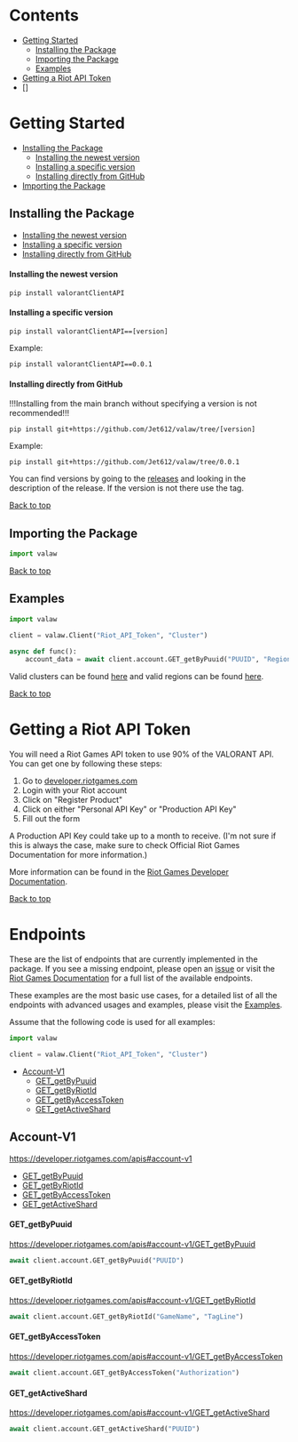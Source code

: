# Contents
- [Getting Started](#getting-started)
    - [Installing the Package](#installing-the-package)
    - [Importing the Package](#importing-the-package)
    - [Examples](#examples)
- [Getting a Riot API Token](#getting-a-riot-api-token)
- []

# Getting Started
- [Installing the Package](#installing-the-package)
    - [Installing the newest version](#installing-the-newest-version)
    - [Installing a specific version](#installing-a-specific-version)
    - [Installing directly from GitHub](#installing-directly-from-github)
- [Importing the Package](#importing-the-package)
## Installing the Package
- [Installing the newest version](#installing-the-newest-version)
- [Installing a specific version](#installing-a-specific-version)
- [Installing directly from GitHub](#installing-directly-from-github)
#### Installing the newest version
```
pip install valorantClientAPI
```
#### Installing a specific version
```
pip install valorantClientAPI==[version]
```
Example:
```
pip install valorantClientAPI==0.0.1
```
#### Installing directly from GitHub
!!!Installing from the main branch without specifying a version is not recommended!!!
```
pip install git+https://github.com/Jet612/valaw/tree/[version]
```
Example:
```
pip install git+https://github.com/Jet612/valaw/tree/0.0.1
```
You can find versions by going to the [releases](https://github.com/Jet612/valaw/releases) and looking in the description of the release. If the version is not there use the tag.

[Back to top](#contents)
## Importing the Package
```py
import valaw
```

[Back to top](#contents)
## Examples
```py
import valaw

client = valaw.Client("Riot_API_Token", "Cluster")

async def func():
    account_data = await client.account.GET_getByPuuid("PUUID", "Region")
```
Valid clusters can be found [here](#clusters) and valid regions can be found [here](#regions).

[Back to top](#contents)
# Getting a Riot API Token
You will need a Riot Games API token to use 90% of the VALORANT API. You can get one by following these steps:
1. Go to [developer.riotgames.com](https://developer.riotgames.com/)
2. Login with your Riot account
3. Click on "Register Product"
4. Click on either "Personal API Key" or "Production API Key"
5. Fill out the form

A Production API Key could take up to a month to receive. (I'm not sure if this is always the case, make sure to check Official Riot Games Documentation for more information.)

More information can be found in the [Riot Games Developer Documentation](https://developer.riotgames.com/docs/portal#product-registration).

[Back to top](#contents)
# Endpoints
These are the list of endpoints that are currently implemented in the package. If you see a missing endpoint, please open an [issue](https://github.com/Jet612/valaw/issues) or visit the [Riot Games Documentation](https://developer.riotgames.com/apis) for a full list of the available endpoints.

These examples are the most basic use cases, for a detailed list of all the endpoints with advanced usages and examples, please visit the [Examples](https://github.com/Jet612/valaw/docs/examples).

Assume that the following code is used for all examples:
```py
import valaw

client = valaw.Client("Riot_API_Token", "Cluster")
```

- [Account-V1](#account-v1)
    - [GET_getByPuuid](#get_getbypuuid)
    - [GET_getByRiotId](#get_getbyriotid)
    - [GET_getByAccessToken](#get_getbyaccesstoken)
    - [GET_getActiveShard](#get_getactiveshard)

## Account-V1
https://developer.riotgames.com/apis#account-v1
- [GET_getByPuuid](#get_getbypuuid)
- [GET_getByRiotId](#get_getbyriotid)
- [GET_getByAccessToken](#get_getbyaccesstoken)
- [GET_getActiveShard](#get_getactiveshard)

#### GET_getByPuuid
https://developer.riotgames.com/apis#account-v1/GET_getByPuuid
```py
await client.account.GET_getByPuuid("PUUID")
```
#### GET_getByRiotId
https://developer.riotgames.com/apis#account-v1/GET_getByRiotId
```py
await client.account.GET_getByRiotId("GameName", "TagLine")
```
#### GET_getByAccessToken
https://developer.riotgames.com/apis#account-v1/GET_getByAccessToken
```py
await client.account.GET_getByAccessToken("Authorization")
```
#### GET_getActiveShard
https://developer.riotgames.com/apis#account-v1/GET_getActiveShard
```py
await client.account.GET_getActiveShard("PUUID")
```


